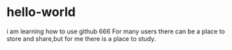 # hello-world
i am learning how to use github
666
For many users there can be a place to store and share,but for me there is a place to study.
